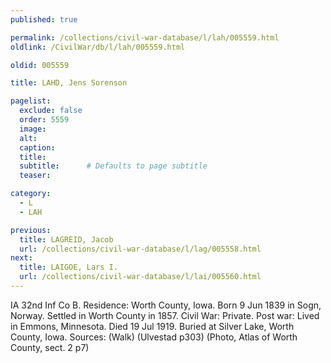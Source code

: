 ```yaml
---
published: true

permalink: /collections/civil-war-database/l/lah/005559.html
oldlink: /CivilWar/db/l/lah/005559.html

oldid: 005559

title: LAHD, Jens Sorenson

pagelist:
  exclude: false
  order: 5559
  image: 
  alt:
  caption:
  title:
  subtitle:      # Defaults to page subtitle
  teaser:

category: 
  - L 
  - LAH

previous:
  title: LAGREID, Jacob
  url: /collections/civil-war-database/l/lag/005558.html  
next:
  title: LAIGOE, Lars I.
  url: /collections/civil-war-database/l/lai/005560.html   
---
```

IA 32nd Inf Co B. Residence: Worth County, Iowa. Born 9 Jun 1839 in Sogn, Norway. Settled in Worth County in 1857. Civil War: Private. Post war: Lived in Emmons, Minnesota. Died 19 Jul 1919. Buried at Silver Lake, Worth County, Iowa. Sources: (Walk) (Ulvestad p303) (Photo, Atlas of Worth County, sect. 2 p7)